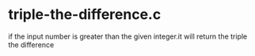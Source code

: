 # triple-the-difference.c
if the input number is greater than the given integer.it will return the triple the difference
